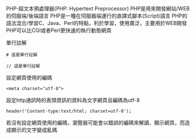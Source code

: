 PHP-超文本預處理器(PHP: Hypertext Preprocessor)
PHP是用來開發網站/WEB的伺服端/後端語言
PHP是一種在伺服器端運行的直譯式腳本(Script)語言
PHP的語法混合/學習C、Java、Perl的特點，利於學習，使用廣泛，主要用於WEB開發
PHP可以比CGI或者Perl更快速的執行動態網頁

單行註解
```
# 這是單行註解
```

```
// 這是單行註解
```

設定網頁使用的編碼
```
<meta charset="utf-8">
```

設定http通訊時的表頭資訊的資料為文字網頁且編碼為utf-8
```
header('Content-type:text/html; charset=utf-8');
```

若沒有設定網頁使用的編碼，瀏覽器可能會以錯誤的編碼來解讀、顯示網頁，而造成顯示的文字變成亂碼